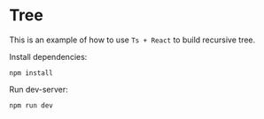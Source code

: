 # Tree

This is an example of how to use `Ts + React` to build recursive tree.

Install dependencies:

`npm install`

Run dev-server:

`npm run dev`

